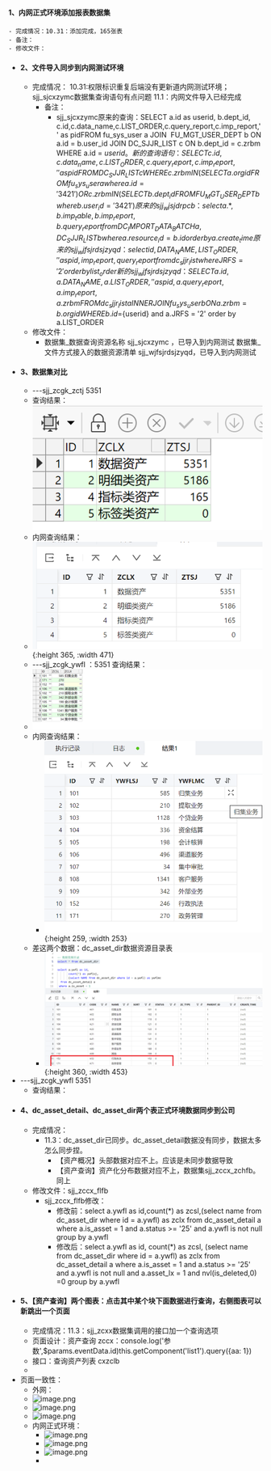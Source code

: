 #### 1、内网正式环境添加报表数据集
	- 完成情况：10.31：添加完成，165张表
	- 备注：
	- 修改文件：
- #### 2、文件导入同步到内网测试环境
	- 完成情况：
	         10.31:权限标识重复后端没有更新道内网测试环境；sjj_sjcxzymc数据集查询语句有点问题
	          11.1：内网文件导入已经完成
		- 备注：
			- sjj_sjcxzymc原来的查询：SELECT a.id as userid, b.dept_id, c.id,c.data_name,c.LIST_ORDER,c.query_report,c.imp_report,'' as pidFROM fu_sys_user a JOIN  FU_MGT_USER_DEPT b ON a.id = b.user_id JOIN DC_SJJR_LIST c ON b.dept_id = c.zrbm WHERE a.id = ${userid}。
			  新的查询语句：
			  SELECT  c.id, c.data_name, c.LIST_ORDER, c.query_report, c.imp_report, '' as pid
			  FROM DC_SJJR_LIST c
			  WHERE c.zrbm IN (SELECT a.orgid FROM fu_sys_user a where a.id='3421') OR
			        c.zrbm IN (SELECT b.dept_id FROM FU_MGT_USER_DEPT b where b.user_id='3421')
			  原来的sjj_wjsjdrpcb：select a.*, b.imp_table, b.imp_report, b.query_report from DC_IMPORT_DATA_BATCH a, DC_SJJR_LIST b where a.resource_id = b.id order by a.create_time
			  原来的sjj_wjfsjrdsjzyqd：select id,DATA_NAME,LIST_ORDER,'' as pid,imp_report, query_report from dc_sjjr_list where JRFS = '2' order by list_order
			  新的sjj_wjfsjrdsjzyqd：SELECT a.id,a.DATA_NAME,a.LIST_ORDER,'' as pid, a.query_report, a.imp_report, a.zrbm FROM dc_sjjr_list a INNER JOIN fu_sys_user b ON a.zrbm = b.orgid WHERE b.id =  ${userid} and a.JRFS = '2' order by a.LIST_ORDER
	- 修改文件：
		- 数据集_数据查询资源名称 sjj_sjcxzymc ，已导入到内网测试
		  数据集_文件方式接入的数据资源清单 sjj_wjfsjrdsjzyqd，已导入到内网测试
- #### 3、数据集对比
	- ---sjj_zcgk_zctj   5351
	- 查询结果：
	  ![image.png](../../assets/image_1698978812280_0.png)
	- 内网查询结果：
	- ![image.png](../../assets/image_1698978879110_0.png){:height 365, :width 471}
	- ---sjj_zcgk_ywfl  ：5351
	  查询结果：
	- ![image.png](../../assets/image_1698975063587_0.png)
	- 内网查询结果：
		- ![image.png](../../assets/image_1698976082661_0.png){:height 259, :width 253}
	- 差这两个数据：dc_asset_dir数据资源目录表
		- ![image.png](../../assets/image_1698976129565_0.png){:height 360, :width 453}
- ---sjj_zcgk_ywfl   5351
	- 查询结果：
- #### 4、dc_asset_detail、dc_asset_dir两个表正式环境数据同步到公司
	- 完成情况：
		- 11.3：dc_asset_dir已同步。dc_asset_detail数据没有同步，数据太多怎么同步捏。
			- 【资产概况】头部数据对应不上。应该是未同步数据导致
			- 【资产查询】资产化分布数据对应不上，数据集sjj_zccx_zchfb。同上
	- 修改文件：sjj_zccx_flfb
		- sjj_zccx_flfb修改：
			- 修改前：select a.ywfl as id,count(*) as zcsl,(select name from dc_asset_dir where id = a.ywfl) as zclx from dc_asset_detail a where a.is_asset = 1 and a.status >= '25' and a.ywfl is not null group by a.ywfl
			- 修改后：select a.ywfl as id, count(*) as zcsl, (select name from dc_asset_dir where id = a.ywfl) as zclx from dc_asset_detail a where a.is_asset = 1 and a.status >= '25' and a.ywfl is not null and a.asset_lx = 1  and nvl(is_deleted,0) =0 group by  a.ywfl
- #### 5、【资产查询】两个图表：点击其中某个块下面数据进行查询，右侧图表可以新跳出一个页面
	- 完成情况：11.3：sjj_zcxx数据集调用的接口加一个查询选项
	- 页面设计：资产查询 zccx：console.log('参数',$params.eventData.id)this.getComponent('list1').query({aa: 1})
	- 接口：查询资产列表 cxzclb
	-
- 页面一致性：
	- 外网：
	- ![image.png](../assets/image_1699233317635_0.png)
	- ![image.png](../assets/image_1699233331957_0.png)
	- ![image.png](../assets/image_1699233347307_0.png)
	- 内网正式环境：
		- ![image.png](../assets/image_1699233401730_0.png)
		- ![image.png](../assets/image_1699233411718_0.png)
		- ![image.png](../assets/image_1699233421127_0.png)
		-